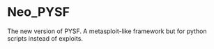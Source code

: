 # Neo_PYSF

The new version of PYSF. A metasploit-like framework but for python scripts instead of exploits.